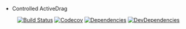 * Controlled ActiveDrag



<div align="center">

[![Build Status](https://travis-ci.org/RaoHai/react-free-layout.svg?branch=master)](https://travis-ci.org/RaoHai/react-free-layout)
[![Codecov](https://img.shields.io/codecov/c/github/RaoHai/react-free-layout/master.svg?style=flat-square)](https://codecov.io/gh/RaoHai/react-free-layout/branch/master)
[![Dependencies](https://img.shields.io/david/RaoHai/react-free-layout.svg)](https://david-dm.org/RaoHai/react-free-layout)
[![DevDependencies](https://img.shields.io/david/dev/RaoHai/react-free-layout.svg)](https://david-dm.org/RaoHai/react-free-layout?type=dev)

</div>
